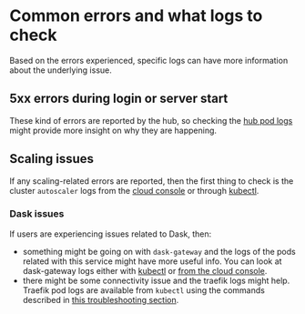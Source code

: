 # Common errors and what logs to check

Based on the errors experienced, specific logs can have more information about the underlying issue.

## 5xx errors during login or server start

These kind of errors are reported by the hub, so checking the [hub pod logs](howto-troubleshoot:hub-pod-logs) might provide more insight on why they are happening.

## Scaling issues

If any scaling-related errors are reported, then the first thing to check is the cluster `autoscaler` logs from the [cloud console](howto-troubleshoot:gcp-autoscaler-logs) or through [kubectl](howto-troubleshoot:kubectl-autoscaler-logs).

### Dask issues

If users are experiencing issues related to Dask, then:
- something might be going on with `dask-gateway` and the logs of the pods related with this service might have more useful info.
  You can look at dask-gateway logs either with [kubectl](howto-troubleshoot:kubectl-dask-gateway-logs) or [from the cloud console](howto-troubleshoot:gcloud-dask-gateway-logs).
- there might be some connectivity issue and the traefik logs might help.
  Traefik pod logs are available from `kubectl` using the commands described in [this troubleshooting section](howto-troubleshoot:kubectl-traefik-logs).